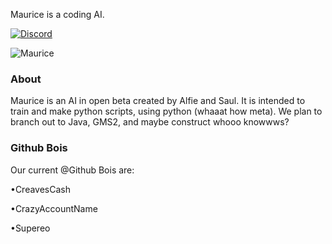 Maurice is a coding AI.

[![Discord](https://img.shields.io/badge/discord-join%20chat-brightgreen.svg)](https://discord.gg/tCUy235)

![Maurice](https://media.discordapp.net/attachments/458293609188294667/688374887664058373/LogoReal.png?width=388&height=406)

### About
Maurice is an AI in open beta created by Alfie and Saul. It is intended to train and make python scripts, using python (whaaat how meta).
We plan to branch out to Java, GMS2, and maybe construct whooo knowwws?

### Github Bois
Our current @Github Bois are:

•CreavesCash

•CrazyAccountName

•Supereo
